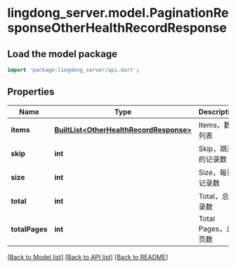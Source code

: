 # lingdong_server.model.PaginationResponseOtherHealthRecordResponse

## Load the model package
```dart
import 'package:lingdong_server/api.dart';
```

## Properties
Name | Type | Description | Notes
------------ | ------------- | ------------- | -------------
**items** | [**BuiltList&lt;OtherHealthRecordResponse&gt;**](OtherHealthRecordResponse.md) | Items，数据列表 | 
**skip** | **int** | Skip，跳过的记录数 | 
**size** | **int** | Size，每页记录数 | 
**total** | **int** | Total，总记录数 | 
**totalPages** | **int** | Total Pages，总页数 | 

[[Back to Model list]](../README.md#documentation-for-models) [[Back to API list]](../README.md#documentation-for-api-endpoints) [[Back to README]](../README.md)


